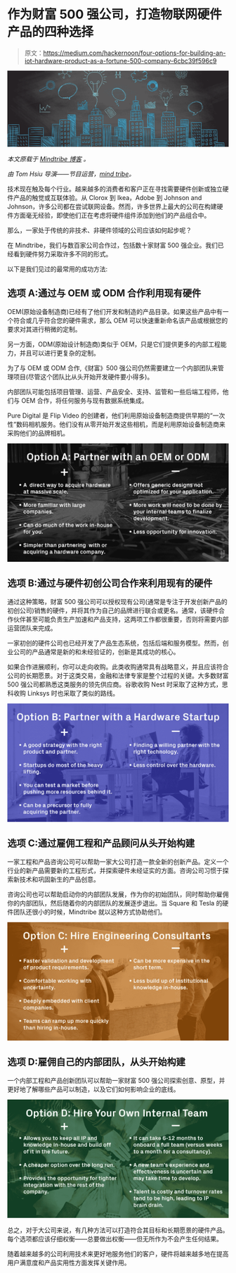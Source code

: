 # 作为财富 500 强公司，打造物联网硬件产品的四种选择

> 原文：<https://medium.com/hackernoon/four-options-for-building-an-iot-hardware-product-as-a-fortune-500-company-6cbc39f596c9>

![](img/f37316e256f3feac6dc5b755e3e7a9f9.png)

*本文原载于* [*Mindtribe 博客*](http://mindtribe.com/2017/09/four-options-for-building-an-iot-hardware-product-as-a-fortune-500-company/) *。*

*由 Tom Hsiu 导演——节目运营，*[*mind tribe*](http://www.mindtribe.com)*。*

技术现在触及每个行业。越来越多的消费者和客户正在寻找需要硬件创新或独立硬件产品的触觉或互联体验。从 Clorox 到 Ikea，Adobe 到 Johnson and Johnson，许多公司都在尝试联网设备。然而，许多世界上最大的公司在构建硬件方面毫无经验，即使他们正在考虑将硬件组件添加到他们的产品组合中。

那么，一家处于传统的非技术、非硬件领域的公司应该如何起步呢？

在 Mindtribe，我们与数百家公司合作过，包括数十家财富 500 强企业。我们已经看到硬件努力采取许多不同的形式。

以下是我们见过的最常用的成功方法:

## 选项 A:通过与 OEM 或 ODM 合作利用现有硬件

OEM(原始设备制造商)已经有了他们开发和制造的产品目录。如果这些产品中有一个符合或几乎符合您的硬件需求，那么 OEM 可以快速重新命名该产品或根据您的要求对其进行稍微的定制。

另一方面，ODM(原始设计制造商)类似于 OEM，只是它们提供更多的内部工程能力，并且可以进行更复杂的定制。

为了与 OEM 或 ODM 合作,《财富》500 强公司仍然需要建立一个内部团队来管理项目(尽管这个团队比从头开始开发硬件要小得多)。

内部团队可能包括项目管理、运营、产品安全、支持、监管和一些后端工程师，他们与 OEM 合作，将任何服务与现有数据系统集成。

Pure Digital 是 Flip Video 的创建者，他们利用原始设备制造商提供早期的“一次性”数码相机服务。他们没有从零开始开发这些相机，而是利用原始设备制造商来采购他们的品牌相机。

![](img/d851d194051d472f7d3efef82dc132d2.png)

## 选项 B:通过与硬件初创公司合作来利用现有的硬件

通过这种策略，财富 500 强公司可以授权现有公司(通常是专注于开发创新产品的初创公司)销售的硬件，并将其作为自己的品牌进行联合或更名。通常，该硬件合作伙伴甚至可能负责生产加速和产品支持，这两项工作都很重要，否则将需要内部运营团队来完成。

一家初创的硬件公司也已经开发了产品生态系统，包括后端和服务模型。然而，创业公司的产品通常是新的和未经验证的，创新是其成功的核心。

如果合作进展顺利，你可以走向收购。此类收购通常具有战略意义，并且应该符合公司的长期愿景。对于这类交易，金融和法律专家是整个过程的关键。大多数财富 500 强公司都熟悉这类服务的领先供应商。谷歌收购 Nest 时采取了这种方式，思科收购 Linksys 时也采取了类似的路线。

![](img/384a9b8d36cd4469be6883b171cd6e4e.png)

## 选项 C:通过雇佣工程和产品顾问从头开始构建

一家工程和产品咨询公司可以帮助一家大公司打造一款全新的创新产品。定义一个行业的新产品需要新的工程形式，并探索硬件未经证实的方面。咨询公司习惯于探索新技术和巩固新生的产品创意。

咨询公司也可以帮助启动你的内部团队发展，作为你的初始团队，同时帮助你雇佣你的内部团队，然后随着你的内部团队的发展逐步退出。当 Square 和 Tesla 的硬件团队还很小的时候，Mindtribe 就以这种方式协助他们。

![](img/aa989ccd17bcec424bec517634b6ffdd.png)

## 选项 D:雇佣自己的内部团队，从头开始构建

一个内部工程和产品创新团队可以帮助一家财富 500 强公司探索创意、原型，并更好地了解哪些产品可以制造，以及它们如何影响企业的底线。

![](img/3ad7371d0498ff6199ac4b7e90f3c741.png)

总之，对于大公司来说，有几种方法可以打造符合其目标和长期愿景的硬件产品。每个选项都应该仔细权衡——总要做出权衡——但无所作为不会产生任何结果。

随着越来越多的公司利用技术来更好地服务他们的客户，硬件将越来越多地在提高用户满意度和产品实用性方面发挥关键作用。